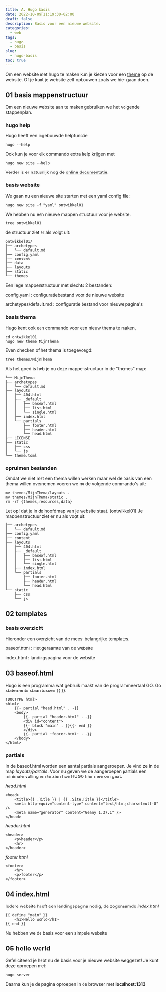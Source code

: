 ```yaml
---
title: A. Hugo basis
date: 2022-10-09T11:19:30+02:00
draft: false
description: Basis voor een nieuwe website.
categories:
  - web
tags:
  - hugo
  - basis
slug:
  - hugo-basis
toc: true
---
```


Om een website met hugo te maken kun je kiezen voor een [theme](https://themes.gohugo.io/) op de website.
Of je kunt je website zelf opbouwen zoals we hier gaan doen.

<!--more-->

## 01 basis mappenstructuur

Om een nieuwe website aan te maken gebruiken we het volgende stappenplan.

### hugo help

Hugo heeft een ingebouwde helpfunctie

    hugo --help

Ook kun je voor elk commando extra help krijgen met

    hugo new site --help

Verder is er natuurlijk nog de [online documentatie](https://gohugo.io/documentation/).

### basis website

We gaan nu een nieuwe site starten met een yaml config file:

    hugo new site -f "yaml" ontwikkel01

We hebben nu een nieuwe mappen structuur voor je website.

    tree ontwikkel01

de structuur ziet er als volgt uit:

    ontwikkel01/
    ├── archetypes
    │   └── default.md
    ├── config.yaml
    ├── content
    ├── data
    ├── layouts
    ├── static
    └── themes

Een lege mappenstructuur met slechts 2 bestanden:

config.yaml
: configuratiebestand voor de nieuwe website

archetypes/default.md
: configuratie bestand voor nieuwe pagina's

### basis thema

Hugo kent ook een commando voor een nieuw thema te maken,

    cd ontwikkel01
    hugo new theme MijnThema

Even checken of het thema is toegevoegd:

    tree themes/MijnThema

Als het goed is heb je nu deze mappenstructuur in de "themes" map:

    └── MijnThema
    ├── archetypes
    │   └── default.md
    ├── layouts
    │   ├── 404.html
    │   ├── _default
    │   │   ├── baseof.html
    │   │   ├── list.html
    │   │   └── single.html
    │   ├── index.html
    │   └── partials
    │       ├── footer.html
    │       ├── header.html
    │       └── head.html
    ├── LICENSE
    ├── static
    │   ├── css
    │   └── js
    └── theme.toml

### opruimen bestanden

Omdat we niet met een thema willen werken maar wel de basis van een thema willen overnemen voeren we nu de volgende commando's uit:

    mv themes/MijnThema/layouts .
    mv themes/MijnThema/static .
    rm -rf {themes,resources,data}

Let op! dat je in de hoofdmap van je website staat. (ontwikkel01)
Je mappenstructuur ziet er nu als vogt uit:

    ├── archetypes
    │   └── default.md
    ├── config.yaml
    ├── content
    ├── layouts
    │   ├── 404.html
    │   ├── _default
    │   │   ├── baseof.html
    │   │   ├── list.html
    │   │   └── single.html
    │   ├── index.html
    │   └── partials
    │       ├── footer.html
    │       ├── header.html
    │       └── head.html
    └── static
        ├── css
        └── js

## 02 templates

### basis overzicht

Hieronder een overzicht van de meest belangrijke templates.

baseof.html
: Het geraamte van de website

index.html
: landingspagina voor de website

## 03 baseof.html

Hugo is een programma wat gebruik maakt van de programmeertaal GO.
Go statements staan tussen {{ }}.

    !DOCTYPE html>
    <html>
        {{- partial "head.html" . -}}
        <body>
            {{- partial "header.html" . -}}
            <div id="content">
            {{- block "main" . }}{{- end }}
            </div>
            {{- partial "footer.html" . -}}
        </body>
    </html>

### partials

In de baseof.html worden een aantal partials aangeroepen.
Je vind ze in de map *layouts/partials*.
Voor nu geven we de aangeroepen partials een minimale vulling om te zien hoe HUGO hier mee om gaat.

*head.html*

    <head>
        <title>{{ .Title }} | {{ .Site.Title }}</title>
        <meta http-equiv="content-type" content="text/html;charset=utf-8" />
        <meta name="generator" content="Geany 1.37.1" />
    </head>

*header.html*

    <header>
        <p>header</p>
        <hr>
    </header>

*footer.html*

    <footer>
        <hr>
        <p>footer</p>
    </footer>

## 04 index.html

Iedere website heeft een landingspagina nodig, de zogenaamde *index.html*

    {{ define "main" }}
        <h1>Hello world</h1>
    {{ end }}

Nu hebben we de basis voor een simpele website

## 05 hello world

Gefeliciteerd je hebt nu de basis voor je nieuwe website weggezet!
Je kunt deze oproepen met:

    hugo server

Daarna kun je de pagina oproepen in de browser met **localhost:1313**
